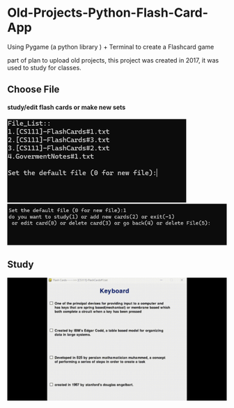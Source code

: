 # Old-Projects-Python-Flash-Card-App
Using Pygame (a python library ) + Terminal to create a Flashcard game

part of plan to upload old projects, this project was created in 2017, it was used to study for classes.
## Choose File
#### study/edit flash cards or make new sets
![choiceScreen](Media/ChoiceScreen.png)![optionScreen](Media/OptionScreen.png)
## Study
![anim](Media/previewStudy.gif)
